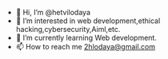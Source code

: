 - 👋 Hi, I’m @hetvilodaya
- 👀 I’m interested in web development,ethical hacking,cybersecurity,Aiml,etc.
- 🌱 I’m currently learning Web development.
- 📫 How to reach me 2hlodaya@gmail.com

<!---
hetvilodaya/hetvilodaya is a ✨ special ✨ repository because its `README.md` (this file) appears on your GitHub profile.
You can click the Preview link to take a look at your changes.
--->

